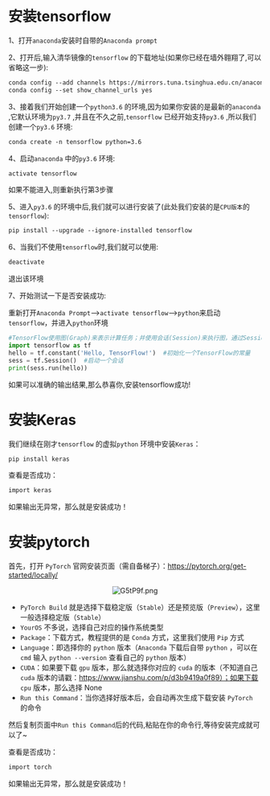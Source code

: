 # 安装tensorflow

1、打开`anaconda`安装时自带的`Anaconda prompt`

2、打开后,输入清华镜像的`tensorflow` 的下载地址(如果你已经在墙外翱翔了,可以省略这一步):

 ```html
conda config --add channels https://mirrors.tuna.tsinghua.edu.cn/anaconda/pkgs/free/
conda config --set show_channel_urls yes
 ```
 
3、接着我们开始创建一个`python3.6` 的环境,因为如果你安装的是最新的`anaconda` ,它默认环境为`py3.7` ,并且在不久之前,`tensorflow` 已经开始支持`py3.6` ,所以我们创建一个`py3.6` 环境:

 ```html
conda create -n tensorflow python=3.6
 ```
 
4、启动`anaconda` 中的`py3.6` 环境:
 ```html
activate tensorflow
 ```
 
如果不能进入,则重新执行第3步骤

5、进入`py3.6` 的环境中后,我们就可以进行安装了(此处我们安装的是`CPU版本`的`tensorflow`):

 ```html
pip install --upgrade --ignore-installed tensorflow 
  ```
  
6、当我们不使用`tensorflow`时,我们就可以使用:

 ```html
deactivate
 ```
 
 退出该环境
 
7、开始测试一下是否安装成功:

重新打开`Anaconda Prompt`—>`activate tensorflow`—>`python`来启动`tensorflow`，并进入`python`环境

 ```python
#TensorFlow使用图(Graph)来表示计算任务；并使用会话(Session)来执行图，通过Session.close()来关闭会话（这是一种显式关闭会话的方式）。会话方式有显式和隐式会话之分。
import tensorflow as tf
hello = tf.constant('Hello, TensorFlow!')  #初始化一个TensorFlow的常量
sess = tf.Session()  #启动一个会话
print(sess.run(hello))  
 ```
 
如果可以准确的输出结果,那么恭喜你,安装tensorflow成功!

# 安装Keras

我们继续在刚才`tensorflow` 的虚拟`python` 环境中安装`Keras`：

```html
pip install keras
```

查看是否成功：

```html
import keras
```

如果输出无异常，那么就是安装成功！

# 安装pytorch

首先，打开 `PyTorch` 官网安装页面（需自备梯子）：https://pytorch.org/get-started/locally/

<center><img src="https://s1.ax1x.com/2020/04/09/G5tP9f.png" alt="G5tP9f.png" border="0" /></center>

- `PyTorch Build` 就是选择下载稳定版（`Stable`）还是预览版（`Preview`），这里一般选择稳定版（`Stable`）
- `YourOS` 不多说，选择自己对应的操作系统类型
- `Package`：下载方式，教程提供的是 `Conda` 方式，这里我们使用 `Pip` 方式
- `Language`：即选择你的 `python` 版本（`Anaconda` 下载后自带 `python` ，可以在 `cmd` 输入 `python --version` 查看自己的 `python` 版本）
- `CUDA`：如果要下载 `gpu` 版本，那么就选择你对应的 `cuda` 的版本（不知道自己 `cuda` 版本的请戳：https://www.jianshu.com/p/d3b9419a0f89）；如果下载 `cpu` 版本，那么选择 None
- `Run this Command`：当你选择好版本后，会自动再次生成下载安装 `PyTorch` 的命令

然后复制页面中`Run this Command`后的代码,粘贴在你的命令行,等待安装完成就可以了~

查看是否成功：

```html
import torch
```

如果输出无异常，那么就是安装成功！